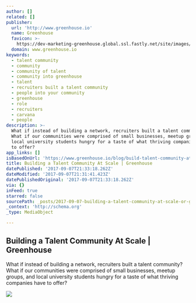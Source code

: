 ```yaml
---
author: []
related: []
publisher:
  url: 'http://www.greenhouse.io'
  name: Greenhouse
  favicon: >-
    https://dev-marketing-greenhouse.global.ssl.fastly.net/site/images/favicons/favicon-16x16.png
  domain: www.greenhouse.io
keywords:
  - talent community
  - community
  - community of talent
  - community into greenhouse
  - talent
  - recruiters built a talent community
  - people into your community
  - greenhouse
  - role
  - recruiters
  - carvana
  - people
description: >-
  What if instead of building a network, recruiters built a talent community?
  What if our communities were comprised of small businesses, meetup groups, and
  local university students hungry for a taste of what thriving companies have
  to offer?
app_links: []
isBasedOnUrl: 'https://www.greenhouse.io/blog/build-talent-community-at-scale'
title: Building a Talent Community At Scale | Greenhouse
datePublished: '2017-09-07T21:33:18.262Z'
dateModified: '2017-09-07T21:31:41.423Z'
datePublishedOriginal: '2017-09-07T21:33:18.262Z'
via: {}
inFeed: true
starred: false
sourcePath: _posts/2017-09-07-building-a-talent-community-at-scale-or-greenhouse.md
_context: 'http://schema.org'
_type: MediaObject

---
```

<article style=""><h1>Building a Talent Community At Scale | Greenhouse</h1><p>What if instead of building a network, recruiters built a talent community? What if our communities were comprised of small businesses, meetup groups, and local university students hungry for a taste of what thriving companies have to offer?</p><img src="https://prod-marketing-greenhouse.global.ssl.fastly.net/blog-assets/Carvana_090717.jpg?mtime=20170904151915" /></article>